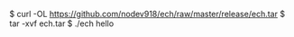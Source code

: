$ curl -OL https://github.com/nodev918/ech/raw/master/release/ech.tar
$ tar -xvf ech.tar
$ ./ech hello
